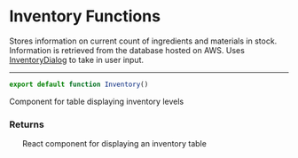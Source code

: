 # Inventory Functions
Stores information on current count of ingredients and materials in stock. Information is retrieved from the database hosted on AWS. Uses [InventoryDialog](./InventoryDialog.md) to take in user input.

-----

```js
export default function Inventory()
```
Component for table displaying inventory levels
### Returns
&nbsp;&nbsp;&nbsp;&nbsp;&nbsp;&nbsp;React component for displaying an inventory table
